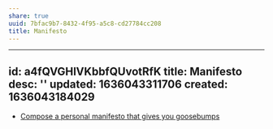```yaml
---
share: true
uuid: 7bfac9b7-8432-4f95-a5c8-cd27784cc208
title: Manifesto
---
```

---
id: a4fQVGHlVKbbfQUvotRfK
title: Manifesto
desc: ''
updated: 1636043311706
created: 1636043184029
---

* [Compose a personal manifesto that gives you goosebumps](https://simplifyyourlife.com/personal-manifesto/)
